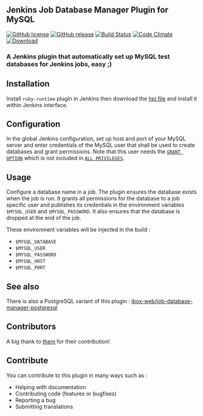 ## Jenkins Job Database Manager Plugin for MySQL

[![GitHub license](https://img.shields.io/github/license/jbox-web/job-database-manager-mysql.svg)](https://github.com/jbox-web/job-database-manager-mysql/blob/master/LICENSE)
[![GitHub release](https://img.shields.io/github/release/jbox-web/job-database-manager-mysql.svg)](https://github.com/jbox-web/job-database-manager-mysql/releases/latest)
[![Build Status](https://travis-ci.org/jbox-web/job-database-manager-mysql.svg?branch=master)](https://travis-ci.org/jbox-web/job-database-manager-mysql)
[![Code Climate](https://codeclimate.com/github/jbox-web/job-database-manager-mysql/badges/gpa.svg)](https://codeclimate.com/github/jbox-web/job-database-manager-mysql)
[![Download](https://img.shields.io/github/downloads/jbox-web/job-database-manager-mysql/latest/job-database-manager-mysql.hpi.svg)](https://github.com/jbox-web/job-database-manager-mysql/releases/download/1.0.0/job-database-manager-mysql.hpi)

### A Jenkins plugin that automatically set up MySQL test databases for Jenkins jobs, easy ;)

## Installation

Install ```ruby-runtime``` plugin in Jenkins then download the [hpi file](https://github.com/jbox-web/job-database-manager-mysql/releases/download/1.0.0/job-database-manager-mysql.hpi) and install it within Jenkins interface.

## Configuration

In the global Jenkins configuration, set up host and port of your
MySQL server and enter credentials of the MySQL user that shall be
used to create databases and grant permissions. Note that this user
needs the
[`GRANT OPTION`](http://dev.mysql.com/doc/refman/5.1/en/privileges-provided.html#priv_grant-option)
which is not included in
[`ALL PRIVILEGES`](http://dev.mysql.com/doc/refman/5.1/en/privileges-provided.html#priv_all).

## Usage

Configure a database name in a job. The plugin ensures the database
exists when the job is run. It grants all permissions for the database
to a job specific user and publishes its credentials in the
environment variables `$MYSQL_USER` and `$MYSQL_PASSWORD`.
It also ensures that the database is dropped at the end of the job.

These environment variables will be injected in the build :

* `$MYSQL_DATABASE`
* `$MYSQL_USER`
* `$MYSQL_PASSWORD`
* `$MYSQL_HOST`
* `$MYSQL_PORT`

## See also

There is also a PostgreSQL variant of this plugin : [jbox-web/job-database-manager-postgresql](https://github.com/jbox-web/job-database-manager-postgresql)

## Contributors

A big thank to [them](https://github.com/jbox-web/job-database-manager-mysql/blob/master/AUTHORS) for their contribution!

## Contribute

You can contribute to this plugin in many ways such as :
* Helping with documentation
* Contributing code (features or bugfixes)
* Reporting a bug
* Submitting translations
